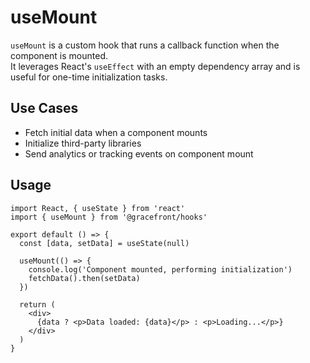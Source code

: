 # useMount

`useMount` is a custom hook that runs a callback function when the component is mounted.  
It leverages React's `useEffect` with an empty dependency array and is useful for one-time initialization tasks.

## Use Cases
- Fetch initial data when a component mounts
- Initialize third-party libraries
- Send analytics or tracking events on component mount

## Usage

```tsx
import React, { useState } from 'react'
import { useMount } from '@gracefront/hooks'

export default () => {
  const [data, setData] = useState(null)

  useMount(() => {
    console.log('Component mounted, performing initialization')
    fetchData().then(setData)
  })

  return (
    <div>
      {data ? <p>Data loaded: {data}</p> : <p>Loading...</p>}
    </div>
  )
}